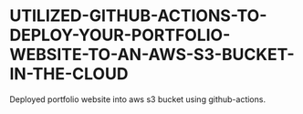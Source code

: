 # UTILIZED-GITHUB-ACTIONS-TO-DEPLOY-YOUR-PORTFOLIO-WEBSITE-TO-AN-AWS-S3-BUCKET-IN-THE-CLOUD
Deployed portfolio website into aws s3 bucket using github-actions.
